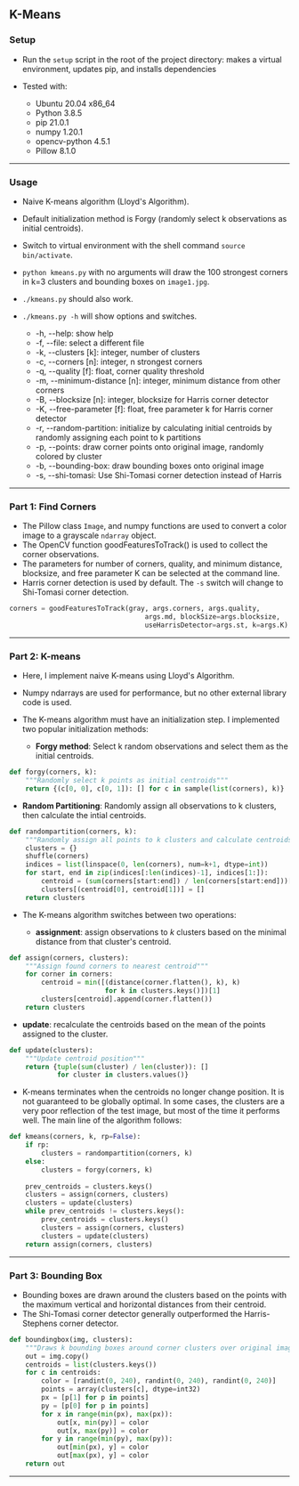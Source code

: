 K-Means
---


### Setup

* Run the `setup` script in the root of the project directory: makes a virtual environment, updates pip, and installs dependencies

* Tested with:
    * Ubuntu 20.04 x86_64
    * Python 3.8.5
    * pip 21.0.1
    * numpy 1.20.1
    * opencv-python 4.5.1
    * Pillow 8.1.0

---

### Usage

* Naive K-means algorithm (Lloyd's Algorithm). 
* Default initialization method is Forgy (randomly select k observations as initial centroids).

* Switch to virtual environment with the shell command `source bin/activate`.
* `python kmeans.py` with no arguments will draw the 100 strongest corners in k=3 clusters and bounding boxes on `image1.jpg`.
* `./kmeans.py` should also work.
* `./kmeans.py -h` will show options and switches.
    * -h, --help:                   show help
    * -f, --file:                   select a different file
    * -k, --clusters [k]:           integer, number of clusters
    * -c, --corners [n]:            integer, n strongest corners
    * -q, --quality [f]:            float, corner quality threshold
    * -m, --minimum-distance [n]:   integer, minimum distance from other corners
    * -B, --blocksize [n]:          integer, blocksize for Harris corner detector
    * -K, --free-parameter [f]:     float, free parameter k for Harris corner detector
    * -r, --random-partition:       initialize by calculating initial centroids by randomly assigning each point to k partitions
    * -p, --points:                 draw corner points onto original image, randomly colored by cluster
    * -b, --bounding-box:           draw bounding boxes onto original image
    * -s, --shi-tomasi:             Use Shi-Tomasi corner detection instead of Harris

---

### Part 1: Find Corners

* The Pillow class `Image`, and numpy functions are used to convert a color image to a grayscale `ndarray` object.
* The OpenCV function goodFeaturesToTrack() is used to collect the corner observations.
* The parameters for number of corners, quality, and minimum distance, blocksize, and 
free parameter K can be selected at the command line.
* Harris corner detection is used by default. The `-s` switch will change to Shi-Tomasi corner detection.

```python
corners = goodFeaturesToTrack(gray, args.corners, args.quality, 
                                  args.md, blockSize=args.blocksize, 
                                  useHarrisDetector=args.st, k=args.K)
```

---

### Part 2: K-means

* Here, I implement naive K-means using Lloyd's Algorithm. 
* Numpy ndarrays are used for performance, but no other external library code is used.

* The K-means algorithm must have an initialization step. I implemented two popular initialization methods:

    * **Forgy method**: Select k random observations and select them as the initial centroids.
    
```python
def forgy(corners, k):
    """Randomly select k points as initial centroids"""
    return {(c[0, 0], c[0, 1]): [] for c in sample(list(corners), k)}
```

   * **Random Partitioning**: Randomly assign all observations to k clusters, then calculate the intial centroids.

```python
def randompartition(corners, k):
    """Randomly assign all points to k clusters and calculate centroids"""
    clusters = {}
    shuffle(corners)
    indices = list(linspace(0, len(corners), num=k+1, dtype=int))
    for start, end in zip(indices[:len(indices)-1], indices[1:]):
        centroid = (sum(corners[start:end]) / len(corners[start:end]))[0]
        clusters[(centroid[0], centroid[1])] = []
    return clusters
```

* The K-means algorithm switches between two operations:

    * **assignment**: assign observations to *k* clusters based on the minimal distance from that cluster's centroid. 

```python
def assign(corners, clusters):
    """Assign found corners to nearest centroid"""
    for corner in corners:
        centroid = min([(distance(corner.flatten(), k), k)
                        for k in clusters.keys()])[1]
        clusters[centroid].append(corner.flatten())
    return clusters

```

   * **update**: recalculate the centroids based on the mean of the points assigned to the cluster.

```python
def update(clusters):
    """Update centroid position"""
    return {tuple(sum(cluster) / len(cluster)): []
            for cluster in clusters.values()}

```

* K-means terminates when the centroids no longer change position. It is not guaranteed to be globally optimal. In some cases, the clusters are a very poor reflection of the test image, but most of the time it performs well. The main line of the algorithm follows:

```python
def kmeans(corners, k, rp=False):
    if rp:
        clusters = randompartition(corners, k)
    else:
        clusters = forgy(corners, k)
    
    prev_centroids = clusters.keys()
    clusters = assign(corners, clusters)
    clusters = update(clusters)
    while prev_centroids != clusters.keys():
        prev_centroids = clusters.keys()
        clusters = assign(corners, clusters)
        clusters = update(clusters)
    return assign(corners, clusters)
```

---

### Part 3: Bounding Box

* Bounding boxes are drawn around the clusters based on the points with the maximum vertical and horizontal distances from their centroid.
* The Shi-Tomasi corner detector generally outperformed the Harris-Stephens corner detector.

```python
def boundingbox(img, clusters):
    """Draws k bounding boxes around corner clusters over original image"""
    out = img.copy()
    centroids = list(clusters.keys())
    for c in centroids:
        color = [randint(0, 240), randint(0, 240), randint(0, 240)]
        points = array(clusters[c], dtype=int32)
        px = [p[1] for p in points]
        py = [p[0] for p in points]
        for x in range(min(px), max(px)):
            out[x, min(py)] = color
            out[x, max(py)] = color
        for y in range(min(py), max(py)):
            out[min(px), y] = color
            out[max(px), y] = color
    return out
```
---
